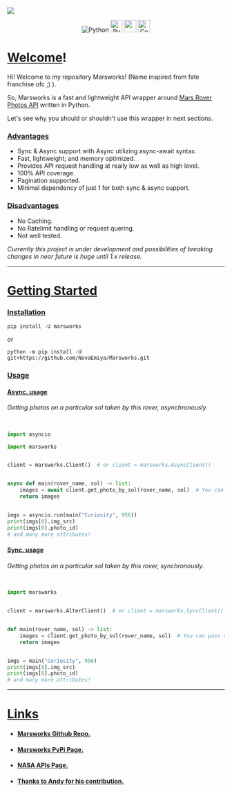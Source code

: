 <img src=https://www.nasa.gov/sites/default/files/styles/full_width_feature/public/thumbnails/image/pia23378-16.jpg class="center">

<p align="center">
 <img alt="Python" src="https://img.shields.io/badge/python-%2314354C.svg?style=for-the-badge&logo=python&logoColor=white">

 <img alt="PyPI version" src="https://badge.fury.io/py/marsworks.svg" height=28>


<img src="https://img.shields.io/pypi/l/marsworks" height=28>

 <img alt="Code style: black" src="https://img.shields.io/badge/code%20style-black-000000.svg" height=28>
</p>


# <u>Welcome</u>!

Hi! Welcome to my repository Marsworks! (Name
inspired from fate franchise ofc ;) ).

So, Marsworks is a fast and lightweight API wrapper around
[Mars Rover Photos API](https://api.nasa.gov/) written in Python.

Let's see why you should or shouldn't use this wrapper in next sections.

### <u>Advantages</u>

- Sync & Async support with Async utilizing async-await syntax.
- Fast, lightweight; and memory optimized.
- Provides API request handling at really low as
well as high level.
- 100% API coverage.
- Pagination supported.
- Minimal dependency of just 1 for both sync & async support.

### <u>Disadvantages</u>

- No Caching.
- No Ratelimit handling or request quering.
- Not well tested.

*Currently this project is under development and possibilities of
breaking changes in near future is huge until 1.x release.*

----------------

# <u>Getting Started</u>

### <u>Installation</u>

`pip install -U marsworks`

*or*

`python -m pip install -U git+https://github.com/NovaEmiya/Marsworks.git`

### <u>Usage</u>

#### <u>Async. usage</u>

###### Getting photos on a particular sol taken by this rover, asynchronously.

```py

import asyncio

import marsworks


client = marsworks.Client()  # or client = marsworks.AsyncClient()


async def main(rover_name, sol) -> list:
    images = await client.get_photo_by_sol(rover_name, sol)  # You can pass camera too.
    return images


imgs = asyncio.run(main("Curiosity", 956))
print(imgs[0].img_src)
print(imgs[0].photo_id)
# and many more attributes!
```

#### <u>Sync. usage</u>

###### Getting photos on a particular sol taken by this rover, synchronously.

```py

import marsworks


client = marsworks.AlterClient()  # or client = marsworks.SyncClient()


def main(rover_name, sol) -> list:
    images = client.get_photo_by_sol(rover_name, sol)  # You can pass camera too.
    return images


imgs = main("Curiosity", 956)
print(imgs[0].img_src)
print(imgs[0].photo_id)
# and many more attributes!
```

------------------

# <u>Links</u>

- #### <u>Marsworks [Github Repo](https://github.com/NovaEmiya/Marsworks/).</u>

- #### <u>Marsworks PyPi [Page](https://pypi.org/project/marsworks/).</u>

- #### <u>NASA APIs [Page](https://api.nasa.gov/).</u>

- #### <u>Thanks to [Andy](https://github.com/an-dyy) for his contribution.
